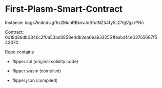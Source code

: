 # First-Plasm-Smart-Contract
Instance: bags7mdndUgfhs2MuhRBkvvJoSfutNZ54fy5LCYgVgzrPNn

Contract: 0x18d86db0846c2f0a53bd3858e4db2ea6ea9332551feabd14e03765687f542370

Repo contains 

- flipper.sol (original solidity code)

- flipper.wasm (compiled)

- flipper.json (compiled)
